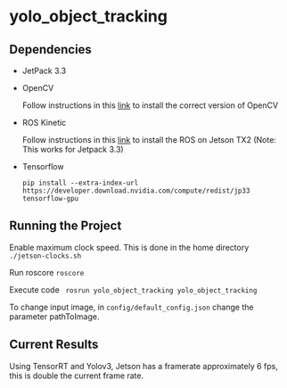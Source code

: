 # yolo_object_tracking

## Dependencies 
  * JetPack 3.3
  * OpenCV 
      
      Follow instructions in this [link](https://jkjung-avt.github.io/opencv3-on-tx2/) to install the correct version of OpenCV
  * ROS Kinetic 
      
      Follow instructions in this [link](https://www.jetsonhacks.com/2017/03/27/robot-operating-system-ros-nvidia-jetson-tx2/) to install the ROS on Jetson TX2 (Note: This works for Jetpack 3.3) 
  * Tensorflow 
      
       ```pip install --extra-index-url https://developer.download.nvidia.com/compute/redist/jp33 tensorflow-gpu```

## Running the Project

Enable maximum clock speed. This is done in the home directory ``` ./jetson-clocks.sh```

Run roscore ```roscore```

Execute code ``` rosrun yolo_object_tracking yolo_object_tracking```

To change input image, in ```config/default_config.json``` change the parameter pathToImage.

## Current Results

Using TensorRT and Yolov3, Jetson has a framerate approximately 6 fps, this is double the current frame rate. 

